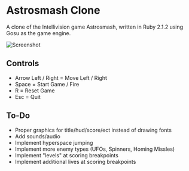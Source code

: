 # Astrosmash Clone
A clone of the Intellivision game Astrosmash, written in Ruby 2.1.2 using Gosu as the game engine.

![Screenshot](http://i.imgur.com/dLGLvgD.png "Screenshot")

Controls
--------
- Arrow Left / Right = Move Left / Right
- Space = Start Game / Fire
- R = Reset Game
- Esc = Quit

To-Do
--------
- Proper graphics for title/hud/score/ect instead of drawing fonts
- Add sounds/audio
- Implement hyperspace jumping
- Implement more enemy types (UFOs, Spinners, Homing Missles)
- Implement "levels" at scoring breakpoints
- Implement additional lives at scoring breakpoints